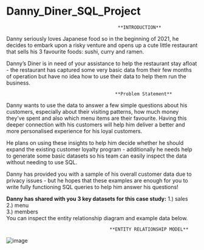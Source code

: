# Danny_Diner_SQL_Project
                                             **INTRODUCTION**
Danny seriously loves Japanese food so in the beginning of 2021, he decides to embark upon a risky venture and opens up a cute little restaurant that sells his 3 favourite foods: sushi, curry and ramen.

Danny’s Diner is in need of your assistance to help the restaurant stay afloat - the restaurant has captured some very basic data from their few months of operation but have no idea how to use their data to help them run the business.

                                            **Problem Statement**
Danny wants to use the data to answer a few simple questions about his customers, especially about their visiting patterns, how much money they’ve spent and also which menu items are their favourite. Having this deeper connection with his customers will help him deliver a better and more personalised experience for his loyal customers.

He plans on using these insights to help him decide whether he should expand the existing customer loyalty program - additionally he needs help to generate some basic datasets so his team can easily inspect the data without needing to use SQL.

Danny has provided you with a sample of his overall customer data due to privacy issues - but he hopes that these examples are enough for you to write fully functioning SQL queries to help him answer his questions!

**Danny has shared with you 3 key datasets for this case study:**
1.) sales                                                                                                                                                
2.) menu                                                                                                                                               
3.) members                                                                                                                                    
You can inspect the entity relationship diagram and example data below.

                                          **ENTITY RELATIONSHIP MODEL**
![image](https://user-images.githubusercontent.com/111263232/190886269-a612e65a-8d71-4c19-b925-f6054e99767e.png)
